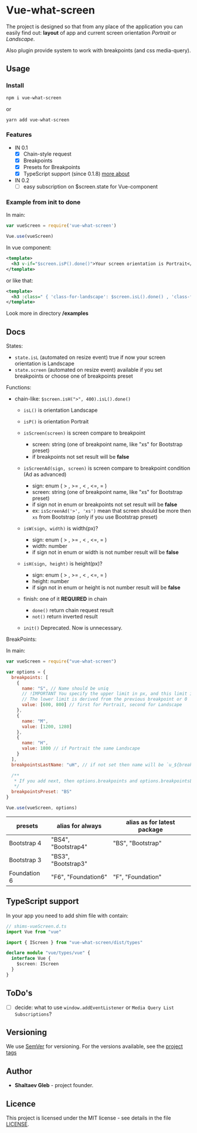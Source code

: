# Vue-what-screen

The project is designed so that from any place of the application you can easily find out: **layout** of app and current screen orientation _Portrait_ or _Landscape_.

Also plugin provide system to work with breakpoints (and css media-query).

## Usage

### Install

```sh
npm i vue-what-screen
```

or

```sh
yarn add vue-what-screen
```

### Features

- IN 0.1
  - [x] Chain-style request
  - [x] Breakpoints
  - [x] Presets for Breakpoints
  - [x] TypeScript support (since 0.1.8) [more about](#TSSupportMore)
- IN 0.2
  - [ ] easy subscription on $screen.state for Vue-component

### Example from init to done

<!-- prettier-ignore-start -->

In main:

```js
var vueScreen = require('vue-what-screen')

Vue.use(vueScreen)
```

In vue component:

```xml
<template>
  <h3 v-if="$screen.isP().done()">Your screen orientation is Portrait</h3>
</template>
```

or like that:

```xml
<template>
  <h3 :class=" { 'class-for-landscape': $screen.isL().done() , 'class-for-portrait': $screen.isP().done() }">Your screen orientation is Portrait</h3>
</template>
```

<!-- prettier-ignore-end -->

Look more in directory **/examples**

## Docs

States:

- `state.isL` (automated on resize event) true if now your screen orientation is Landscape
- `state.screen` (automated on resize event) available if you set breakpoints or choose one of breakpoints preset

Functions:

- chain-like: `$screen.isH(">", 400).isL().done()`

  - `isL()` is orientation Landscape
  - `isP()` is orientation Portrait
  - `isScreen(screen)` is screen compare to breakpoint

    - screen: string (one of breakpoint name, like "xs" for Bootstrap preset)
    - if breakpoints not set result will be **false**

  - `isScreenAd(sign, screen)` is screen compare to breakpoint condition (Ad as advanced)

    - sign: enum ( > , >= , < , <=, = )
    - screen: string (one of breakpoint name, like "xs" for Bootstrap preset)
    - if sign not in enum or breakpoints not set result will be **false**
    - ex: `isScreenAd('>', 'xs')` mean that screen should be more then `xs` from Bootstrap (only if you use Bootstrap preset)

  - `isW(sign, width)` is width(px)?

    - sign: enum ( > , >= , < , <=, = )
    - width: number
    - if sign not in enum or width is not number result will be **false**

  - `isH(sign, height)` is height(px)?

    - sign: enum ( > , >= , < , <=, = )
    - height: number
    - if sign not in enum or height is not number result will be **false**

  - finish: one of it **REQUIRED** in chain

    - `done()` return chain request result
    - `not()` return inverted result

  - `init()` Deprecated. Now is unnecessary.

BreakPoints:

In main:

```js
var vueScreen = require("vue-what-screen")

var options = {
  breakpoints: [
    {
      name: "S", // Name should be uniq
      // !IMPORTANT You specify the upper limit in px, and this limit is in the range so (.., limit]
      // The lower limit is derived from the previous breakpoint or 0
      value: [600, 800] // first for Portrait, second for Landscape
    },
    {
      name: "M",
      value: [1200, 1280]
    },
    {
      name: "H",
      value: 1800 // if Portrait the same Landscape
    }
  ],
  breakpointsLastName: "uH", // if not set then name will be `u_${breakpoints[last].name}` like u_H

  /**
   * If you add next, then options.breakpoints and options.breakpointsLastName will be ignored
   */
  breakpointsPreset: "BS"
}

Vue.use(vueScreen, options)
```

| presets      | alias for always    | alias as for latest package |
| ------------ | ------------------- | --------------------------- |
| Bootstrap 4  | "BS4", "Bootstrap4" | "BS", "Bootstrap"           |
| Bootstrap 3  | "BS3", "Bootstrap3" |                             |
| Foundation 6 | "F6", "Foundation6" | "F", "Foundation"           |

## TypeScript support

<span id="TSSupportMore" />
In your app you need to add shim file with contain:

```ts
// shims-vueScreen.d.ts
import Vue from "vue"

import { IScreen } from "vue-what-screen/dist/types"

declare module "vue/types/vue" {
  interface Vue {
    $screen: IScreen
  }
}
```

## ToDo's

- [ ] decide: what to use `window.addEventListener` or `Media Query List Subscriptions`?

## Versioning

We use [SemVer](http://semver.org/) for versioning. For the versions available, see the [project tags](https://github.com/shaltaev/vue-what-screen/tags)

## Author

- **Shaltaev Gleb** - project founder.

## Licence

This project is licensed under the MIT license - see details in the file [LICENSE](/LICENSE).
